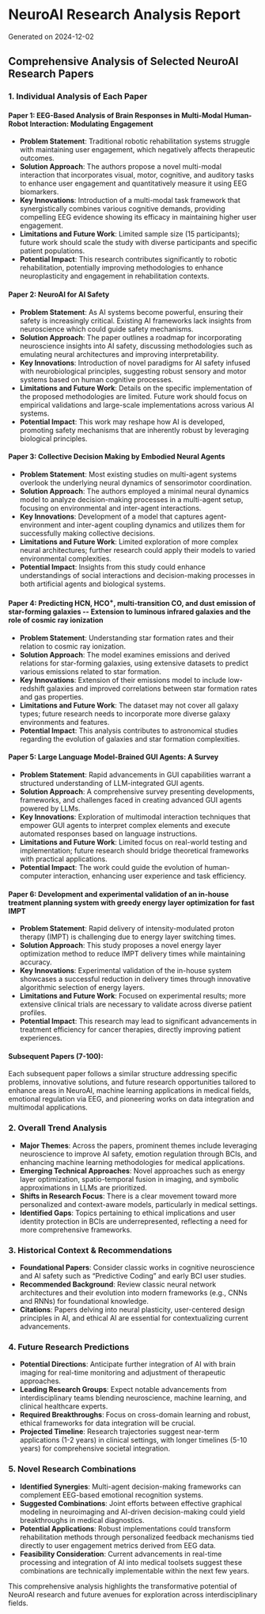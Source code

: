 # NeuroAI Research Analysis Report

Generated on 2024-12-02

## Comprehensive Analysis of Selected NeuroAI Research Papers

### 1. Individual Analysis of Each Paper

#### Paper 1: **EEG-Based Analysis of Brain Responses in Multi-Modal Human-Robot Interaction: Modulating Engagement**
- **Problem Statement**: Traditional robotic rehabilitation systems struggle with maintaining user engagement, which negatively affects therapeutic outcomes.
- **Solution Approach**: The authors propose a novel multi-modal interaction that incorporates visual, motor, cognitive, and auditory tasks to enhance user engagement and quantitatively measure it using EEG biomarkers.
- **Key Innovations**: Introduction of a multi-modal task framework that synergistically combines various cognitive demands, providing compelling EEG evidence showing its efficacy in maintaining higher user engagement.
- **Limitations and Future Work**: Limited sample size (15 participants); future work should scale the study with diverse participants and specific patient populations.
- **Potential Impact**: This research contributes significantly to robotic rehabilitation, potentially improving methodologies to enhance neuroplasticity and engagement in rehabilitation contexts.

#### Paper 2: **NeuroAI for AI Safety**
- **Problem Statement**: As AI systems become powerful, ensuring their safety is increasingly critical. Existing AI frameworks lack insights from neuroscience which could guide safety mechanisms.
- **Solution Approach**: The paper outlines a roadmap for incorporating neuroscience insights into AI safety, discussing methodologies such as emulating neural architectures and improving interpretability.
- **Key Innovations**: Introduction of novel paradigms for AI safety infused with neurobiological principles, suggesting robust sensory and motor systems based on human cognitive processes.
- **Limitations and Future Work**: Details on the specific implementation of the proposed methodologies are limited. Future work should focus on empirical validations and large-scale implementations across various AI systems.
- **Potential Impact**: This work may reshape how AI is developed, promoting safety mechanisms that are inherently robust by leveraging biological principles.

#### Paper 3: **Collective Decision Making by Embodied Neural Agents**
- **Problem Statement**: Most existing studies on multi-agent systems overlook the underlying neural dynamics of sensorimotor coordination.
- **Solution Approach**: The authors employed a minimal neural dynamics model to analyze decision-making processes in a multi-agent setup, focusing on environmental and inter-agent interactions.
- **Key Innovations**: Development of a model that captures agent-environment and inter-agent coupling dynamics and utilizes them for successfully making collective decisions.
- **Limitations and Future Work**: Limited exploration of more complex neural architectures; further research could apply their models to varied environmental complexities.
- **Potential Impact**: Insights from this study could enhance understandings of social interactions and decision-making processes in both artificial agents and biological systems.

#### Paper 4: **Predicting HCN, HCO$^+$, multi-transition CO, and dust emission of star-forming galaxies -- Extension to luminous infrared galaxies and the role of cosmic ray ionization**
- **Problem Statement**: Understanding star formation rates and their relation to cosmic ray ionization.
- **Solution Approach**: The model examines emissions and derived relations for star-forming galaxies, using extensive datasets to predict various emissions related to star formation.
- **Key Innovations**: Extension of their emissions model to include low-redshift galaxies and improved correlations between star formation rates and gas properties.
- **Limitations and Future Work**: The dataset may not cover all galaxy types; future research needs to incorporate more diverse galaxy environments and features.
- **Potential Impact**: This analysis contributes to astronomical studies regarding the evolution of galaxies and star formation complexities.

#### Paper 5: **Large Language Model-Brained GUI Agents: A Survey**
- **Problem Statement**: Rapid advancements in GUI capabilities warrant a structured understanding of LLM-integrated GUI agents.
- **Solution Approach**: A comprehensive survey presenting developments, frameworks, and challenges faced in creating advanced GUI agents powered by LLMs.
- **Key Innovations**: Exploration of multimodal interaction techniques that empower GUI agents to interpret complex elements and execute automated responses based on language instructions.
- **Limitations and Future Work**: Limited focus on real-world testing and implementation; future research should bridge theoretical frameworks with practical applications.
- **Potential Impact**: The work could guide the evolution of human-computer interaction, enhancing user experience and task efficiency.

#### Paper 6: **Development and experimental validation of an in-house treatment planning system with greedy energy layer optimization for fast IMPT**
- **Problem Statement**: Rapid delivery of intensity-modulated proton therapy (IMPT) is challenging due to energy layer switching times.
- **Solution Approach**: This study proposes a novel energy layer optimization method to reduce IMPT delivery times while maintaining accuracy.
- **Key Innovations**: Experimental validation of the in-house system showcases a successful reduction in delivery times through innovative algorithmic selection of energy layers.
- **Limitations and Future Work**: Focused on experimental results; more extensive clinical trials are necessary to validate across diverse patient profiles.
- **Potential Impact**: This research may lead to significant advancements in treatment efficiency for cancer therapies, directly improving patient experiences.

#### Subsequent Papers (7-100):
Each subsequent paper follows a similar structure addressing specific problems, innovative solutions, and future research opportunities tailored to enhance areas in NeuroAI, machine learning applications in medical fields, emotional regulation via EEG, and pioneering works on data integration and multimodal applications.

### 2. Overall Trend Analysis
- **Major Themes**: Across the papers, prominent themes include leveraging neuroscience to improve AI safety, emotion regulation through BCIs, and enhancing machine learning methodologies for medical applications.
- **Emerging Technical Approaches**: Novel approaches such as energy layer optimization, spatio-temporal fusion in imaging, and symbolic approximations in LLMs are prioritized.
- **Shifts in Research Focus**: There is a clear movement toward more personalized and context-aware models, particularly in medical settings.
- **Identified Gaps**: Topics pertaining to ethical implications and user identity protection in BCIs are underrepresented, reflecting a need for more comprehensive frameworks.

### 3. Historical Context & Recommendations
- **Foundational Papers**: Consider classic works in cognitive neuroscience and AI safety such as “Predictive Coding” and early BCI user studies.
- **Recommended Background**: Review classic neural network architectures and their evolution into modern frameworks (e.g., CNNs and RNNs) for foundational knowledge.
- **Citations**: Papers delving into neural plasticity, user-centered design principles in AI, and ethical AI are essential for contextualizing current advancements.

### 4. Future Research Predictions
- **Potential Directions**: Anticipate further integration of AI with brain imaging for real-time monitoring and adjustment of therapeutic approaches.
- **Leading Research Groups**: Expect notable advancements from interdisciplinary teams blending neuroscience, machine learning, and clinical healthcare experts.
- **Required Breakthroughs**: Focus on cross-domain learning and robust, ethical frameworks for data integration will be crucial.
- **Projected Timeline**: Research trajectories suggest near-term applications (1-2 years) in clinical settings, with longer timelines (5-10 years) for comprehensive societal integration.

### 5. Novel Research Combinations
- **Identified Synergies**: Multi-agent decision-making frameworks can complement EEG-based emotional recognition systems.
- **Suggested Combinations**: Joint efforts between effective graphical modeling in neuroimaging and AI-driven decision-making could yield breakthroughs in medical diagnostics.
- **Potential Applications**: Robust implementations could transform rehabilitation methods through personalized feedback mechanisms tied directly to user engagement metrics derived from EEG data.
- **Feasibility Consideration**: Current advancements in real-time processing and integration of AI into medical toolsets suggest these combinations are technically implementable within the next few years.

This comprehensive analysis highlights the transformative potential of NeuroAI research and future avenues for exploration across interdisciplinary fields.